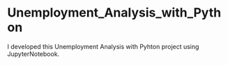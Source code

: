 # Unemployment_Analysis_with_Python
I developed this Unemployment Analysis with Pyhton project using JupyterNotebook.
